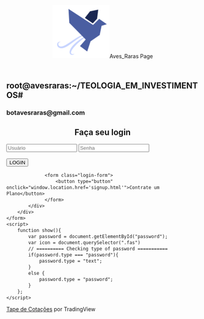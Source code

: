 <html>
<head>  
  <meta name="viewport" content="width=device-width, initial-scale=1.0">
  <meta charset="utf-8">
  <link rel="stylesheet" type="text/css" href="style.css">
  <link rel="stylesheet" href="https://cdnjs.cloudflare.com/ajax/libs/font-awesome/4.7.0/css/font-awesome.min.css">
  <link href='https://fonts.googleapis.com/css?family=Titillium+Web:400,300,600' rel='stylesheet' type='text/css'>  
  <link href='https://fonts.googleapis.com/css?family=Titillium+Web:400,300,600' rel='stylesheet' type='text/css'>  
  <link rel="stylesheet" href="https://use.fontawesome.com/releases/v5.15.1/css/all.css" integrity="sha384-vp86vTRFVJgpjF9jiIGPEEqYqlDwgyBgEF109VFjmqGmIY/Y4HV4d3Gp2irVfcrp" crossorigin="anonymous">
</head>

<body class="body">
  <header>
    <div id="logo"><img src="logo.png?raw=true">Aves_Raras&nbsp;Page</div>
  </header>              
  <p><h2>root@avesraras:~/TEOLOGIA_EM_INVESTIMENTOS#</h2></p>
          <h3>botavesraras@gmail.com</h3>    
    <form> 
        <div class="login-page">
          <center><h2>Faça seu login</h2></center>
            <div class="form">                  
                  <input type="text" placeholder="Usuário"/>
                  <input type="password" id="password" placeholder="Senha"/>
                  <i class="fas fa-eye" onclick="show()"></i> 
                  <br>
                  <br>
                  <button type="button" onclick="window.location.href='igomorf.html'">LOGIN</button>      
                  <p class="message"></p>    

                  <form class="login-form">
                      <button type="button" onclick="window.location.href='signup.html'">Contrate um Plano</button>
                  </form>
            </div>
        </div>
    </form>
    <script>
        function show(){
            var password = document.getElementById("password");
            var icon = document.querySelector(".fas")
            // ========== Checking type of password ===========
            if(password.type === "password"){
                password.type = "text";
            }
            else {
                password.type = "password";
            }
        };
    </script>
  
<!-- TradingView Widget BEGIN -->
<div class="tradingview-widget-container">
  <div class="tradingview-widget-container__widget"></div>
  <div class="tradingview-widget-copyright"><a href="https://br.tradingview.com" rel="noopener" target="_blank"><span class="blue-text">Tape de Cotações</span></a> por TradingView</div>
  <script type="text/javascript" src="https://s3.tradingview.com/external-embedding/embed-widget-ticker-tape.js" async>
  {
  "symbols": [
    {
      "description": "BTC-USDT",
      "proName": "BINGX:BTCUSDT"
    },
    {
      "description": "AXS-USDT",
      "proName": "BINGX:AXSUSDT"
    },
    {
      "description": "BAL-USDT",
      "proName": "BINGX:BALUSDT"
    },
    {
      "description": "ATOM-USDT",
      "proName": "BINGX:ATOMUSDT"
    },
    {
      "description": "BCH-USDT",
      "proName": "BINGX:BCHUSDT"
    },
    {
      "description": "BSV-USDT",
      "proName": "BINGX:BSVUSDT"
    },
    {
      "description": "DOT-USDT",
      "proName": "BINGX:DOTUSDT"
    },
    {
      "description": "ENJ-USDT",
      "proName": "BINGX:ENJUSDT"
    },
    {
      "description": "EOS-USDT",
      "proName": "BINGX:EOSUSDT"
    },
    {
      "description": "ETH-USDT",
      "proName": "BINGX:ETHUSDT"
    },
    {
      "description": "LINK-USDT",
      "proName": "BINGX:LINKUSDT"
    },
    {
      "description": "LTC-USDT",
      "proName": "BINGX:LTCUSDT"
    },
    {
      "description": "LUNA-USDT",
      "proName": "BINGX:LUNAUSDT"
    },
    {
      "description": "MATIC-USDT",
      "proName": "BINGX:MATICUSDT"
    },
    {
      "description": "OMG-USDT",
      "proName": "BINGX:OMGUSDT"
    }
  ],
  "showSymbolLogo": true,
  "colorTheme": "dark",
  "isTransparent": false,
  "displayMode": "adaptive",
  "locale": "br"
}
  </script>
</div>
<!-- TradingView Widget END -->  
  
</body>
</html>

